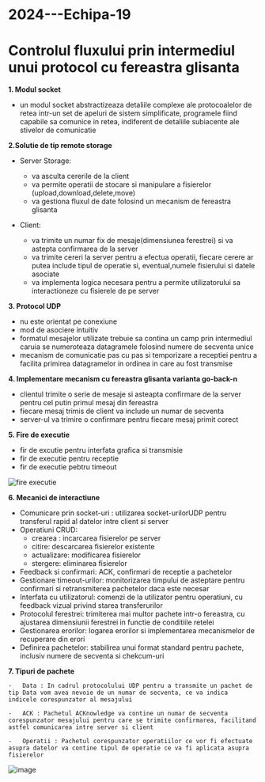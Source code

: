 # 2024---Echipa-19
# Controlul fluxului prin intermediul unui protocol cu fereastra glisanta

**1. Modul socket**
   - un modul socket abstractizeaza detaliile complexe ale protocoalelor de retea intr-un set de apeluri de sistem
     simplificate, programele fiind capabile sa comunice in retea, indiferent de detaliile subiacente ale stivelor
     de comunicatie
     
**2.Solutie de tip remote storage**
- Server Storage:
  - va asculta cererile de la client
  - va permite operatii de stocare si manipulare a fisierelor (upload,download,delete,move)
  - va gestiona fluxul de date folosind un mecanism de fereastra glisanta
  
- Client:
    - va trimite un numar fix de mesaje(dimensiunea ferestrei) si va astepta confirmarea de la server
    - va trimite cereri la server pentru a efectua operatii, fiecare cerere ar putea include tipul de operatie si, eventual,numele fisierului si datele asociate
    - va implementa logica necesara pentru a permite utilizatorului sa interactioneze cu fisierele de pe server

**3. Protocol UDP**
   - nu este orientat pe conexiune
   - mod de asociere intuitiv
   - formatul mesajelor utilizate trebuie sa contina un camp prin intermediul caruia se numeroteaza datagramele
     folosind numere de secventa unice
   - mecanism de comunicatie pas cu pas si temporizare a receptiei pentru a facilita primirea datagramelor in
     ordinea in care au fost transmise

**4. Implementare mecanism cu fereastra glisanta varianta go-back-n**
   - clientul trimite o serie de mesaje si asteapta confirmare de la server pentru cel putin primul
     mesaj din fereastra
   - fiecare mesaj trimis de client va include un numar de secventa
   - server-ul va trimire o confirmare pentru fiecare mesaj primit corect

**5. Fire de executie**
   - fir de excutie pentru interfata grafica si transmisie
   - fir de executie pentru receptie
   - fir de executie pebtru timeout


![fire executie](https://github.com/user-attachments/assets/6a8cad3c-6e2f-47e2-b2d0-77aae7647a37)


**6. Mecanici de interactiune**
   * Comunicare prin socket-uri : utilizarea socket-urilorUDP pentru transferul rapid al datelor
                                  intre client si server
   * Operatiuni CRUD:
     - crearea : incarcarea fisierelor pe server
     - citire: descarcarea fisierelor existente
     - actualizare: modificarea fisierelor
     - stergere: eliminarea fisierelor
   * Feedback si confirmari: ACK, confirmari de receptie a pachetelor
   * Gestionare timeout-urilor: monitorizarea timpului de asteptare pentru confirmari si retransmiterea pachetelor daca este necesar
   * Interfata cu utilizatorul: comenzi de la utilizator pentru operatiuni, cu feedback vizual privind starea transferurilor
   * Protocolul ferestrei: trimiterea mai multor pachete intr-o fereastra, cu ajustarea dimensiunii ferestrei in functie de conditiile retelei
   * Gestionarea erorilor: logarea erorilor si implementarea mecanismelor de recuperare din erori
   * Definirea pachetelor: stabilirea unui format standard pentru pachete, inclusiv numere de secventa si chekcum-uri

     
  **7. Tipuri de pachete**
  
    -   Data : In cadrul protocolului UDP pentru a transmite un pachet de tip Data vom avea nevoie de un numar de secventa, ce va indica indicele corespunzator al mesajului
    
    -   ACK : Pachetul ACKnowledge va contine un numar de secventa corespunzator mesajului pentru care se trimite confirmarea, facilitand astfel comunicarea intre server si client
  
    -   Operatii : Pachetul corespunzator operatiilor ce vor fi efectuate asupra datelor va contine tipul de operatie ce va fi aplicata asupra fisierelor


  ![image](https://github.com/user-attachments/assets/2f55cf13-325c-4096-9bc6-f51d58c1bb99)

